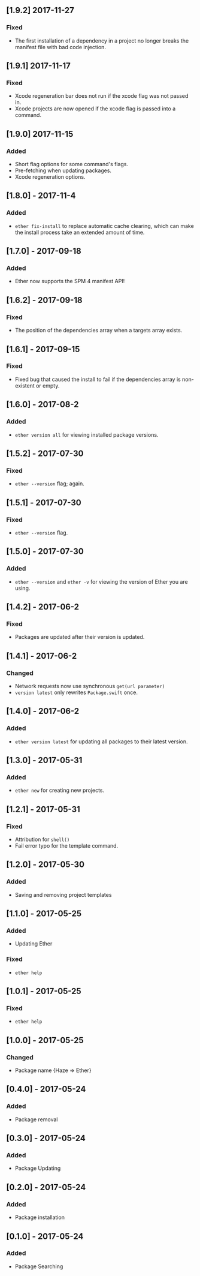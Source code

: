 ## [1.9.2] 2017-11-27

### Fixed
- The first installation of a dependency in a project no longer breaks the manifest file with bad code injection.

## [1.9.1] 2017-11-17

### Fixed
- Xcode regeneration bar does not run if the xcode flag was not passed in.
- Xcode projects are now opened if the xcode flag is passed into a command.

## [1.9.0] 2017-11-15

### Added
- Short flag options for some command's flags.
- Pre-fetching when updating packages.
- Xcode regeneration options.

## [1.8.0] - 2017-11-4

### Added
- `ether fix-install` to replace automatic cache clearing, which can make the install process take an extended amount of time.

## [1.7.0] - 2017-09-18

### Added
- Ether now supports the SPM 4 manifest API!

## [1.6.2] - 2017-09-18

### Fixed
- The position of the dependencies array when a targets array exists.

## [1.6.1] - 2017-09-15

### Fixed
- Fixed bug that caused the install to fail if the dependencies array is non-existent or empty.

## [1.6.0] - 2017-08-2

### Added
- `ether version all` for viewing installed package versions.

## [1.5.2] - 2017-07-30

### Fixed
- `ether --version` flag; again.

## [1.5.1] - 2017-07-30

### Fixed
- `ether --version` flag.

## [1.5.0] - 2017-07-30

### Added
- `ether --version` and `ether -v` for viewing the version of Ether you are using.

## [1.4.2] - 2017-06-2

### Fixed
- Packages are updated after their version is updated.

## [1.4.1] - 2017-06-2

### Changed
- Network requests now use synchronous `get(url parameter)`
- `version latest` only rewrites `Package.swift` once.


## [1.4.0] - 2017-06-2

### Added
- `ether version latest` for updating all packages to their latest version.

## [1.3.0] - 2017-05-31

### Added
- `ether new` for creating new projects.

## [1.2.1] - 2017-05-31

### Fixed
- Attribution for `shell()`
- Fail error typo for the template command.

## [1.2.0] - 2017-05-30

### Added
- Saving and removing project templates

## [1.1.0] - 2017-05-25

### Added
- Updating Ether

### Fixed
- `ether help`

## [1.0.1] - 2017-05-25

### Fixed
- `ether help`

## [1.0.0] - 2017-05-25

### Changed
- Package name {Haze => Ether}

## [0.4.0] - 2017-05-24

### Added
- Package removal

## [0.3.0] - 2017-05-24

### Added
- Package Updating

## [0.2.0] - 2017-05-24

### Added
- Package installation

## [0.1.0] - 2017-05-24

### Added
- Package Searching